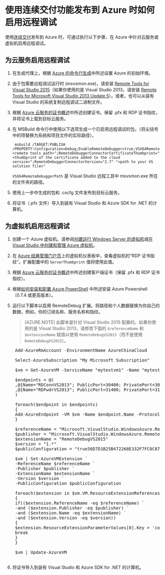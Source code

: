 <properties
	pageTitle="使用连续交付启用远程调试 | Azure"
	description="了解在使用连续交付部署到 Azure 时如何启用远程调试"
	services="cloud-services"
	documentationCenter=".net"
	authors="TomArcher"
	manager="douge"
	editor=""/>

<tags
	ms.service="cloud-services"
	ms.date="04/19/2016"
	wacn.date="05/31/2016"/>

# 使用连续交付功能发布到 Azure 时如何启用远程调试

使用[连续交付](/documentation/articles/cloud-services-dotnet-continuous-delivery/)发布到 Azure 时，可通过执行以下步骤，在 Azure 中针对云服务或虚拟机启用远程调试。

## 为云服务启用远程调试

1. 在生成代理上，根据 [Azure 的命令行生成](http://msdn.microsoft.com/zh-cn/library/hh535755.aspx)中所述设置 Azure 的初始环境。
2. 由于包需要远程调试运行时 (msvsmon.exe)，请安装 [Remote Tools for Visual Studio 2015](http://www.microsoft.com/zh-cn/download/details.aspx?id=48155)（如果你使用的是 Visual Studio 2013，请安装 [Remote Tools for Microsoft Visual Studio 2013 Update 5](https://www.microsoft.com/zh-cn/download/details.aspx?id=48156)）。或者，也可以从装有 Visual Studio 的系统复制远程调试二进制文件。
3. 根据 [Azure 云服务的证书概述](/documentation/articles/cloud-services-certs-create/)中所述创建证书。保留 .pfx 和 RDP 证书指纹，并将证书上载到目标云服务。
4. 在 MSBuild 命令行中使用以下选项生成一个已启用远程调试的包。（将尖括号中的项替换为系统和项目文件的实际路径）。

		msbuild /TARGET:PUBLISH /PROPERTY:Configuration=Debug;EnableRemoteDebugger=true;VSX64RemoteDebuggerPath="<remote tools path>";RemoteDebuggerConnectorCertificateThumbprint="<thumbprint of the certificate added to the cloud service>";RemoteDebuggerConnectorVersion="2.7" "<path to your VS solution file>"

	`VSX64RemoteDebuggerPath` 是 Visual Studio 远程工具中 msvsmon.exe 所在的文件夹的路径。

5. 使用上一步中生成的包和 .cscfg 文件发布到目标云服务。
6. 将证书（.pfx 文件）导入到装有 Visual Studio 和 Azure SDK for .NET 的计算机。

## 为虚拟机启用远程调试

1. 创建一个 Azure 虚拟机。请参阅[创建运行 Windows Server 的虚拟机](/documentation/articles/virtual-machines-windows-hero-tutorial/)或[在 Visual Studio 中创建和管理 Azure 虚拟机](/documentation/articles/virtual-machines-windows-classic-manage-visual-studio/)。
2. 在 [Azure 经典管理门户页](http://go.microsoft.com/fwlink/p/?LinkID=269851)上的虚拟机仪表板中，查看虚拟机的“RDP 证书指纹”。扩展配置中的 `ServerThumbprint` 值将使用此值。
3. 根据 [Azure 云服务的证书概述](/documentation/articles/cloud-services-certs-create/)中所述创建客户端证书（保留 .pfx 和 RDP 证书指纹）。
4. 根据[如何安装和配置 Azure PowerShell](/documentation/articles/powershell-install-configure/) 中所述安装 Azure Powershell（0.7.4 或更高版本）。
5. 运行以下脚本以启用 RemoteDebug 扩展。将路径和个人数据替换为你自己的数据，例如，你的订阅名称、服务名称和指纹。

	>[AZURE.NOTE] 此脚本是针对 Visual Studio 2015 配置的。如果你使用的是 Visual Studio 2013，请修改下面的 `$referenceName` 和 `$extensionName` 赋值以使用 `RemoteDebugVS2013`（而不是使用 `RemoteDebugVS2015`）。

	<pre>
    Add-AzureRmAccount -EnvironmentName AzureChinaCloud

    Select-AzureSubscription "My Microsoft Subscription"

    $vm = Get-AzureVM -ServiceName "mytestvm1" -Name "mytestvm1"

    $endpoints = @(
    ,@{Name="RDConnVS2013"; PublicPort=30400; PrivatePort=30398}
    ,@{Name="RDFwdrVS2013"; PublicPort=31400; PrivatePort=31398}
    )

    foreach($endpoint in $endpoints)
    {
    Add-AzureEndpoint -VM $vm -Name $endpoint.Name -Protocol tcp -PublicPort $endpoint.PublicPort -LocalPort $endpoint.PrivatePort
    }

    $referenceName = "Microsoft.VisualStudio.WindowsAzure.RemoteDebug.RemoteDebugVS2015"
    $publisher = "Microsoft.VisualStudio.WindowsAzure.RemoteDebug"
    $extensionName = "RemoteDebugVS2015"
    $version = "1.*"
    $publicConfiguration = "<PublicConfig><Connector.Enabled>true</Connector.Enabled><ClientThumbprint>56D7D1B25B472268E332F7FC0C87286458BFB6B2</ClientThumbprint><ServerThumbprint>E7DCB00CB916C468CC3228261D6E4EE45C8ED3C6</ServerThumbprint><ConnectorPort>30398</ConnectorPort><ForwarderPort>31398</ForwarderPort></PublicConfig>"

    $vm | Set-AzureVMExtension `
    -ReferenceName $referenceName `
    -Publisher $publisher `
    -ExtensionName $extensionName `
    -Version $version `
    -PublicConfiguration $publicConfiguration

    foreach($extension in $vm.VM.ResourceExtensionReferences)
    {
    if(($extension.ReferenceName -eq $referenceName) `
    -and ($extension.Publisher -eq $publisher) `
    -and ($extension.Name -eq $extensionName) `
    -and ($extension.Version -eq $version))
    {
    $extension.ResourceExtensionParameterValues[0].Key = 'config.txt'
    break
    }
    }

    $vm | Update-AzureVM
	</pre>

6. 将证书导入到装有 Visual Studio 和 Azure SDK for .NET 的计算机。

<!---HONumber=Mooncake_0523_2016-->